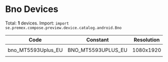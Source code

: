 # Bno Devices

Total: **1** devices. Import: `import se.premex.compose.preview.device.catalog.android.Bno`

| Code | Constant | Resolution | DPI | Compose Spec | Preview Usage |
|------|----------|------------|-----|-------------|---------------|
| bno_MT5593Uplus_EU | BNO_MT5593UPLUS_EU | 1080x1920 | 320 | `spec:width=1080px,height=1920px,dpi=320` | `@Preview(device = Bno.BNO_MT5593UPLUS_EU)` |

<!-- Generated automatically. Do not edit manually. -->
